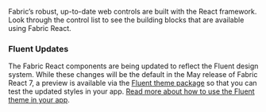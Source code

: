 Fabric’s robust, up-to-date web controls are built with the React framework. Look through the control list to see the building blocks that are available using Fabric React.

### Fluent Updates

The Fabric React components are being updated to reflect the Fluent design system. While these changes will be the default in the May release of Fabric React 7, a preview is available via the [Fluent theme package](https://www.npmjs.com/package/@uifabric/fluent-theme) so that you can test the updated styles in your app. [Read more about how to use the Fluent theme in your app](#/controls/web/fluent-theme).
